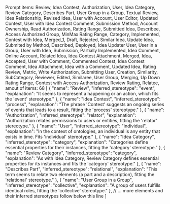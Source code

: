 Prompt items: 
Review, Idea Contest, Authorization, User, Idea Category, Review Category, Describes Part, User Group in a Group, Textual Review, Idea Relationship, Revised Idea, User with Account, User Editor, Updated Contest, User with Idea Contest Comment, Submission Method, Account Ownership, Read Authorization, Rating Range, Submitted Idea, Describee, Access Authorized Group, MinMax Rating Range, Category, Implemented, Contest with Idea, Merged_1, Draft, Rejected, Similar Idea, Update Idea, Submited by Method, Described, Deployed, Idea Updater User, User in a Group, User with Idea, Submission, Partially Implemented, Idea Comment, Online Account, Related Idea, Idea Contest Attachment, Merged, Idea, Accepted, User with Comment, Commented Contest, Idea Contest Comment, Idea Attachment, Idea with a Comment, Updated Idea, Rating Review, Metric, Write Authorization, Submitting User, Creation, Similarity, SubCategory, Reviewer, Edited, Similaree, User Group, Merging, Up Down Rating Range, Contest with Access Authorization, Review Rating, Relatee, 
amout of items: 68
 [
    {
        "name": "Review",
        "inferred_stereotype": "event",
        "explanation": "It seems to represent a happening or an action, which fits the 'event' stereotype."
    },
    {
        "name": "Idea Contest",
        "inferred_stereotype": "process",
        "explanation": "The phrase 'Contest' suggests an ongoing series of events that leads to a result, fitting the 'process' stereotype."
    },
    {
        "name": "Authorization",
        "inferred_stereotype": "relator",
        "explanation": "Authorization relates permissions to users or entities, fitting the 'relator' stereotype."
    },
    {
        "name": "User",
        "inferred_stereotype": "individual",
        "explanation": "In the context of ontologies, an individual is any entity that exists in time. Fits 'individual' stereotype."
    },
    {
        "name": "Idea Category",
        "inferred_stereotype": "category",
        "explanation": "Categories define essential properties for their instances, fitting the 'category' stereotype."
    },
    {
        "name": "Review Category",
        "inferred_stereotype": "category",
        "explanation": "As with Idea Category, Review Category defines essential properties for its instances and fits the 'category' stereotype."
    },
    {
        "name": "Describes Part",
        "inferred_stereotype": "relational",
        "explanation": "This term seems to relate two elements (a part and a description), fitting the 'relational' stereotype."
    },
    {
        "name": "User Group in a Group",
        "inferred_stereotype": "collective",
        "explanation": "A group of users fulfills identical roles, fitting the 'collective' stereotype."
    },
    // ... more elements and their inferred stereotypes follow below this line
]

